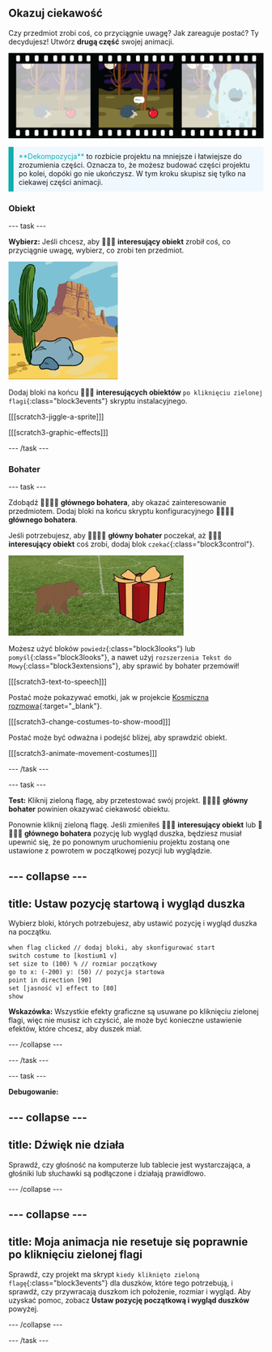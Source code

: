 ## Okazuj ciekawość

Czy przedmiot zrobi coś, co przyciągnie uwagę? Jak zareaguje postać? Ty decydujesz! Utwórz **drugą część** swojej animacji.

![Taśma filmowa z 3 klatkami. Druga ramka jest podświetlona. Ramka przedstawia scenę, w której postać myśli „hmmmm”, patrząc na ciekawy przedmiot.](images/curiosity.png)

<p style="border-left: solid; border-width:10px; border-color: #0faeb0; background-color: aliceblue; padding: 10px;">
  <span style="color: #0faeb0">**Dekompozycja**</span> to rozbicie projektu na mniejsze i łatwiejsze do zrozumienia części. Oznacza to, że możesz budować części projektu po kolei, dopóki go nie ukończysz. W tym kroku skupisz się tylko na ciekawej części animacji.
</p>

### Obiekt

--- task ---

**Wybierz:** Jeśli chcesz, aby 🎂🎾🎁 **interesujący obiekt** zrobił coś, co przyciągnie uwagę, wybierz, co zrobi ten przedmiot.

![Tło pustyni ze skałą jiggling tam iz powrotem.](images/jiggle.gif)

Dodaj bloki na końcu 🎂🎾🎁 **interesujących obiektów** `po kliknięciu zielonej flagi`{:class="block3events"} skryptu instalacyjnego.

[[[scratch3-jiggle-a-sprite]]]

[[[scratch3-graphic-effects]]]

--- /task ---

### Bohater

--- task ---

Zdobądź 🐙👩‍🦼🦖 **głównego bohatera**, aby okazać zainteresowanie przedmiotem. Dodaj bloki na końcu skryptu konfiguracyjnego 🐙👩‍🦼🦖 **głównego bohatera**.

Jeśli potrzebujesz, aby 🐙👩‍🦼🦖 **główny bohater** poczekał, aż 🎂🎾🎁 **interesujący obiekt** coś zrobi, dodaj blok `czekać`{:class="block3control"}.

![Tło pustyni ze skałą jiggling tam i z powrotem.](images/bear.gif)

Możesz użyć bloków `powiedz`{:class="block3looks"} lub `pomyśl`{:class="block3looks"}, a nawet użyj `rozszerzenia Tekst do Mowy`{:class="block3extensions"}, aby sprawić by bohater przemówił!

[[[scratch3-text-to-speech]]]

Postać może pokazywać emotki, jak w projekcie [Kosmiczna rozmowa](https://projects.raspberrypi.org/pl-PL/projects/space-talk){:target="_blank"}.

[[[scratch3-change-costumes-to-show-mood]]]

Postać może być odważna i podejść bliżej, aby sprawdzić obiekt.

[[[scratch3-animate-movement-costumes]]]

--- /task ---

--- task ---

**Test:** Kliknij zieloną flagę, aby przetestować swój projekt. 🐙👩‍🦼🦖 **główny bohater** powinien okazywać ciekawość obiektu.

Ponownie kliknij zieloną flagę. Jeśli zmieniłeś 🎂🎾🎁 **interesujący obiekt** lub 🐙👩‍🦼🦖 **głównego bohatera** pozycję lub wygląd duszka, będziesz musiał upewnić się, że po ponownym uruchomieniu projektu zostaną one ustawione z powrotem w początkowej pozycji lub wyglądzie.

--- collapse ---
---
title: Ustaw pozycję startową i wygląd duszka
---

Wybierz bloki, których potrzebujesz, aby ustawić pozycję i wygląd duszka na początku.

```blocks3
when flag clicked // dodaj bloki, aby skonfigurować start
switch costume to [kostium1 v]
set size to (100) % // rozmiar początkowy
go to x: (-200) y: (50) // pozycja startowa
point in direction [90]
set [jasność v] effect to [80]
show
```

**Wskazówka:** Wszystkie efekty graficzne są usuwane po kliknięciu zielonej flagi, więc nie musisz ich czyścić, ale może być konieczne ustawienie efektów, które chcesz, aby duszek miał.

--- /collapse ---

--- /task ---

--- task ---

**Debugowanie:**

--- collapse ---
---
title: Dźwięk nie działa
---

Sprawdź, czy głośność na komputerze lub tablecie jest wystarczająca, a głośniki lub słuchawki są podłączone i działają prawidłowo.

--- /collapse ---

--- collapse ---
---
title: Moja animacja nie resetuje się poprawnie po kliknięciu zielonej flagi
---

Sprawdź, czy projekt ma skrypt `kiedy kliknięto zieloną flagę`{:class="block3events"} dla duszków, które tego potrzebują, i sprawdź, czy przywracają duszkom ich położenie, rozmiar i wygląd. Aby uzyskać pomoc, zobacz **Ustaw pozycję początkową i wygląd duszków** powyżej.

--- /collapse ---

--- /task ---

